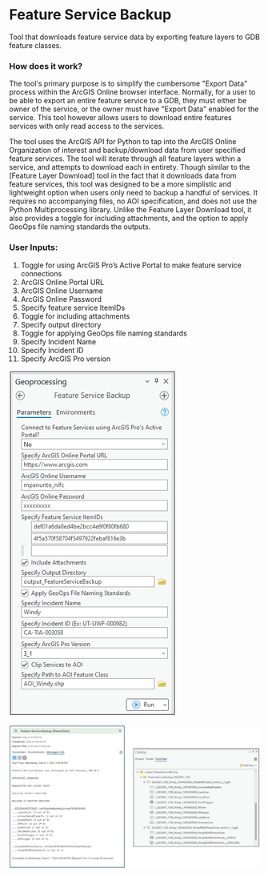# Feature Service Backup

Tool that downloads feature service data by exporting feature layers to GDB feature classes.

### How does it work?

The tool's primary purpose is to simplify the cumbersome "Export Data" process within the ArcGIS Online browser interface. Normally, for a user to be able to export an entire feature service to a GDB, they must either be owner of the service, or the owner must have "Export Data" enabled for the service. This tool however allows users to download entire features services with only read access to the services.

The tool uses the ArcGIS API for Python to tap into the ArcGIS Online Organization of interest and backup/download data from user specified feature services. The tool will iterate through all feature layers within a service, and attempts to download each in entirety. Though similar to the [Feature Layer Download] tool in the fact that it downloads data from feature services, this tool was designed to be a more simplistic and lightweight option when users only need to backup a handful of services. It requires no accompanying files, no AOI specification, and does not use the Python Multiprocessing library. Unlike the Feature Layer Download tool, it also provides a toggle for including attachments, and the option to apply GeoOps file naming standards the outputs.

### User Inputs:
1.	Toggle for using ArcGIS Pro’s Active Portal to make feature service connections
2.	ArcGIS Online Portal URL
3.	ArcGIS Online Username
4.	ArcGIS Online Password
5.	Specify feature service ItemIDs
6.	Toggle for including attachments
7.	Specify output directory
8.	Toggle for applying GeoOps file naming standards
9.	Specify Incident Name
10.	Specify Incident ID
11.	Specify ArcGIS Pro version

![screenshot_FeatureServiceBackup_1.png](/docs/screenshot_FeatureServiceBackup_1.png?raw=true)

![screenshot_FeatureServiceBackup_2.png](/docs/screenshot_FeatureServiceBackup_2.png?raw=true)




